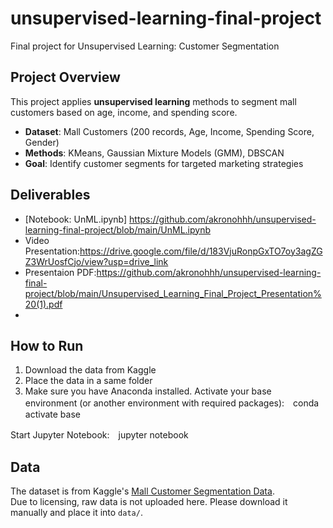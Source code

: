 # unsupervised-learning-final-project
Final project for Unsupervised Learning: Customer Segmentation



## Project Overview
This project applies **unsupervised learning** methods to segment mall customers based on age, income, and spending score.

- **Dataset**: Mall Customers (200 records, Age, Income, Spending Score, Gender)
- **Methods**: KMeans, Gaussian Mixture Models (GMM), DBSCAN
- **Goal**: Identify customer segments for targeted marketing strategies


## Deliverables
- [Notebook: UnML.ipynb] https://github.com/akronohhh/unsupervised-learning-final-project/blob/main/UnML.ipynb
- Video Presentation:https://drive.google.com/file/d/183VjuRonpGxTO7oy3agZGZ3WrUosfCjo/view?usp=drive_link
- Presentaion PDF:https://github.com/akronohhh/unsupervised-learning-final-project/blob/main/Unsupervised_Learning_Final_Project_Presentation%20(1).pdf
- 
## How to Run
1. Download the data from Kaggle  
2. Place the data in a same folder  
3. Make sure you have Anaconda installed.
Activate your base environment (or another environment with required packages):　conda activate base

Start Jupyter Notebook:　jupyter notebook




## Data
The dataset is from Kaggle's [Mall Customer Segmentation Data](https://www.kaggle.com/datasets/vjchoudhary7/customer-segmentation-tutorial-in-python).  
Due to licensing, raw data is not uploaded here. Please download it manually and place it into `data/`.



